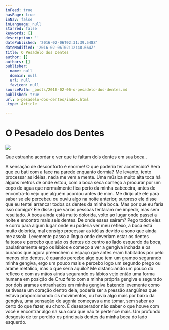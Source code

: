 ```yaml
---
inFeed: true
hasPage: true
inNav: false
inLanguage: null
starred: false
keywords: []
description: ''
datePublished: '2016-02-06T02:31:39.548Z'
dateModified: '2016-02-06T02:12:48.664Z'
title: O Pesadelo dos Dentes
author: []
authors: []
publisher:
  name: null
  domain: null
  url: null
  favicon: null
sourcePath: _posts/2016-02-06-o-pesadelo-dos-dentes.md
published: true
url: o-pesadelo-dos-dentes/index.html
_type: Article

---
```

# O Pesadelo dos Dentes
![](https://the-grid-user-content.s3-us-west-2.amazonaws.com/7f045be3-65d1-41b7-91f7-d4dee194e424.png)

Que estranho acordar e ver que te faltam dois dentes em sua boca..

A sensação de desconforto é enorme! O que poderia ter acontecido? Será que eu bati com a face na parede enquanto dormia? Me levanto, tento processar as idéias, nada me vem a mente. Uma música muito alta toca há alguns metros de onde estou, com a boca seca começo a procurar por um copo de água que normalmente fica perto da minha cabeceira, antes de encontra-lo vejo que alguém acordou antes de mim. Me dirijo até ele para saber se ele percebeu ou ouviu algo na noite anterior, surpreso ele disse que eu tentei arrancar todos os dentes da minha boca. Mas por que eu faria isso comigo? Ele disse que varias pessoas tentaram me impedir, mas sem resultado. A boca ainda está muito dolorida, volto ao lugar onde passei a noite e encontro mais seis dentes. De onde esses saíram? Pego todos eles e corro para algum lugar onde eu poderia ver meu reflexo, a boca está muito dolorida, mal consigo processar as idéias devido a sono que ainda me assola. Levemente passo a língua onde deveriam estar os dentes faltosos e percebo que são os dentes do centro ao lado esquerdo da boca, paulatinamente ergo os lábios e começo a ver a gengiva inchada e os buracos que agora preenchem o espaço que antes eram habitados por pelo menos oito dentes, é quando percebo algo que tem um grampo segurando minha gengiva, ergo um pouco mais e percebo logo um segundo prego ou arame metálico, mas o que seria aquilo? Me distanciando um pouco do reflexo e com as mãos ainda segurando os lábios vejo então uma forma humana em posição de Cruz feito com a minha própria gengiva e segurado por dois arames entranhados em minha gengiva batendo levemente como se tivesse um coração dentro dela, poderia ser a pressão sangüínea que estava proporcionando os movimentos, ou havia algo mais por baixo da gengiva, uma sensação de agonia começava a me tomar, sem saber ao certo do que fazer, eu choro. É desesperador não saber o que houve com você e encontrar algo na sua cara que não te pertence mais. Um profundo desgosto de ter perdido os principais dentes da minha boca do lado esquerdo.